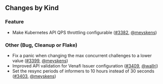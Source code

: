 ## Changes by Kind
### Feature
- Make Kubernetes API QPS throttling configurable ([#3382](https://github.com/jetstack/cert-manager/pull/3382), [@meyskens](https://github.com/meyskens))
### Other (Bug, Cleanup or Flake)
- Fix a panic when changing the max concurrent challenges to a lower value ([#3399](https://github.com/jetstack/cert-manager/pull/3399), [@meyskens](https://github.com/meyskens))
- Improved API validation for Venafi Issuer configuration ([#3409](https://github.com/jetstack/cert-manager/pull/3409), [@wallrj](https://github.com/wallrj))
- Set the resync periods of informers to 10 hours instead of 30 seconds ([#3403](https://github.com/jetstack/cert-manager/pull/3403), [@meyskens](https://github.com/meyskens))
